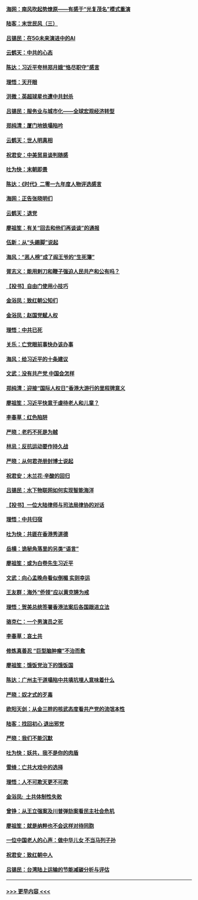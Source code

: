 #### [海网：南风吹起势燎原——有感于“光复茂名”模式重演](../pages/nsc993/n11732308.md?t=12191833) 
#### [陆客：末世民风（三）](../pages/nsc993/n11732211.md?t=12191833) 
#### [吕锡民：在5G未来演进中的AI](../pages/nsc993/n11730010.md?t=12191833) 
#### [云鹤天：中共的心态](../pages/nsc993/n11729906.md?t=12191833) 
#### [陈达：习近平夸林郑月娥“恪尽职守”感言](../pages/nsc993/n11729881.md?t=12191833) 
#### [理悟：天开眼](../pages/nsc993/n11729699.md?t=12191833) 
#### [洪微：英超球星也遭中共封杀](../pages/nsc993/n11727243.md?t=12191833) 
#### [吕锡民：服务业与城市化——全球宏观经济转型](../pages/nsc993/n11725845.md?t=12191833) 
#### [郑纯清：厦门地铁塌陷吟](../pages/nsc993/n11725813.md?t=12191833) 
#### [云鹤天：世人明真相](../pages/nsc993/n11725621.md?t=12191833) 
#### [祝君安：中美贸易谈判随感](../pages/nsc993/n11725609.md?t=12191833) 
#### [吐为快：末朝即景](../pages/nsc993/n11723365.md?t=12191833) 
#### [陈达：《时代》二零一九年度人物评选感言](../pages/nsc993/n11723337.md?t=12191833) 
#### [海网：正告张晓明们](../pages/nsc993/n11723228.md?t=12191833) 
#### [云鹤天：退党](../pages/nsc993/n11723056.md?t=12191833) 
#### [廖祖笙：有关“回去和他们再谈谈”的通报](../pages/nsc993/n11722442.md?t=12191833) 
#### [伍新：从“头踢脚”说起](../pages/nsc993/n11722429.md?t=12191833) 
#### [海风：“恶人榜”成了阎王爷的“生死簿”](../pages/nsc993/n11722272.md?t=12191833) 
#### [胥志义：能用剌刀和鞭子强迫人民共产和公有吗？](../pages/nsc993/n11720569.md?t=12191833) 
#### [【投书】自由门使用小技巧](../pages/nsc993/n11720180.md?t=12191833) 
#### [金浴凤：致红朝公知们](../pages/nsc993/n11720563.md?t=12191833) 
#### [金浴凤：赵国党赋人权](../pages/nsc993/n11720533.md?t=12191833) 
#### [理悟：中共已死](../pages/nsc993/n11720233.md?t=12191833) 
#### [关乐：亡党眼前事快办该办事](../pages/nsc993/n11719160.md?t=12191833) 
#### [海风：给习近平的十条建议](../pages/nsc993/n11717616.md?t=12191833) 
#### [文武：没有共产党 中国会怎样](../pages/nsc993/n11717584.md?t=12191833) 
#### [郑纯清：迎接“国际人权日”香港大游行的里程牌意义](../pages/nsc993/n11717417.md?t=12191833) 
#### [廖祖笙：习近平快意于虐待老人和儿童？](../pages/nsc993/n11715313.md?t=12191833) 
#### [李春草：红色陷阱](../pages/nsc993/n11715029.md?t=12191833) 
#### [严晓：老朽不死是为贼](../pages/nsc993/n11712910.md?t=12191833) 
#### [林忌：反抗运动要作持久战](../pages/nsc993/n11712623.md?t=12191833) 
#### [严晓：从何君尧册封博士说起](../pages/nsc993/n11712465.md?t=12191833) 
#### [祝君安：木兰花·辛酸的回归](../pages/nsc993/n11712381.md?t=12191833) 
#### [吕锡民：水下物联网如何实现智能海洋](../pages/nsc993/n11711158.md?t=12191833) 
#### [【投书】一位大陆律师与司法局律协的对话](../pages/nsc993/n11709675.md?t=12191833) 
#### [理悟：中共归宿](../pages/nsc993/n11710059.md?t=12191833) 
#### [吐为快：共匪在香港秀道德](../pages/nsc993/n11709979.md?t=12191833) 
#### [岳横：诡秘角落里的另类“语言”](../pages/nsc993/n11709792.md?t=12191833) 
#### [廖祖笙：或为白卷先生习近平](../pages/nsc993/n11708330.md?t=12191833) 
#### [文武：向心孟晚舟看似倒楣 实则幸运](../pages/nsc993/n11708236.md?t=12191833) 
#### [王友群：海外“侨领”应以黄克锵为戒](../pages/nsc993/n11706176.md?t=12191833) 
#### [理悟：贺美总统签署香港法案后各国跟进立法](../pages/nsc993/n11706853.md?t=12191833) 
#### [骆克仁：一个男演员之死](../pages/nsc993/n11706677.md?t=12191833) 
#### [李春草：哀土共](../pages/nsc993/n11706255.md?t=12191833) 
#### [修炼真善忍 “巨型脑肿瘤”不治而愈](../pages/nsc993/n11705340.md?t=12191833) 
#### [廖祖笙：饿饭党治下的饿饭国](../pages/nsc993/n11705085.md?t=12191833) 
#### [陈达：广州主干道塌陷中共填坑埋人意味着什么](../pages/nsc993/n11705046.md?t=12191833) 
#### [严晓：奴才式的歹毒](../pages/nsc993/n11704826.md?t=12191833) 
#### [欧阳天剑：从金三胖的核武态度看共产党的流氓本性](../pages/nsc993/n11702238.md?t=12191833) 
#### [陆客：找回初心 退出邪党](../pages/nsc993/n11702213.md?t=12191833) 
#### [严晓：我们不能沉默](../pages/nsc993/n11702110.md?t=12191833) 
#### [吐为快：妖共，我不是你的肉盾](../pages/nsc993/n11701366.md?t=12191833) 
#### [雪绮：亡共大戏中的选择](../pages/nsc993/n11699922.md?t=12191833) 
#### [理悟：人不可欺天更不可欺](../pages/nsc993/n11699657.md?t=12191833) 
#### [金浴凤:  土共体制性失败](../pages/nsc993/n11699361.md?t=12191833) 
#### [曾铮：从王立强案及川普弹劾案看民主社会危机](../pages/nsc993/n11699318.md?t=12191833) 
#### [廖祖笙：就是纳粹也不会这样对待同胞](../pages/nsc993/n11697658.md?t=12191833) 
#### [一位中国老人的心声：做中华儿女 不当马列子孙](../pages/nsc993/n11697525.md?t=12191833) 
#### [祝君安：致红朝中人](../pages/nsc993/n11697518.md?t=12191833) 
#### [吕锡民：台湾陆上运输的节能减碳分析与评估](../pages/nsc993/n11694983.md?t=12191833) 

----
#### [ >>> 更早内容 <<< ](../indexes/nsc993-earlier.md)
